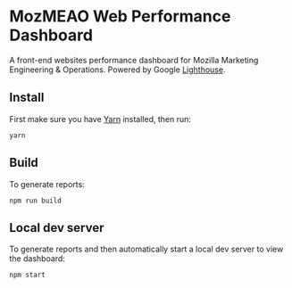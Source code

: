 # MozMEAO Web Performance Dashboard

A front-end websites performance dashboard for Mozilla Marketing Engineering & Operations. Powered by Google [Lighthouse](https://developers.google.com/web/tools/lighthouse/).

## Install

First make sure you have [Yarn](https://yarnpkg.com/) installed, then run:

```
yarn
```

## Build

To generate reports:

```
npm run build
```

## Local dev server

To generate reports and then automatically start a local dev server to view the dashboard:

```
npm start
```

